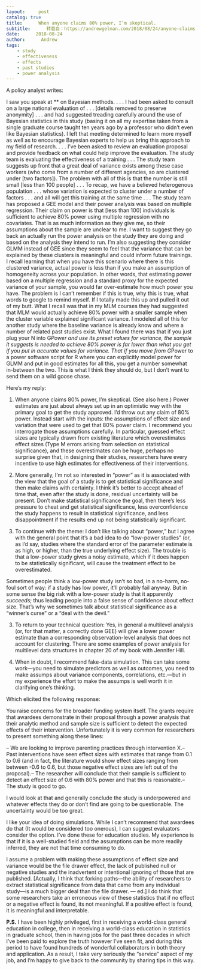 ```yaml
---
layout:     post
catalog: true
title:      When anyone claims 80% power, I’m skeptical.
subtitle:      转载自：https://andrewgelman.com/2018/08/24/anyone-claims-80-power-im-skeptical/
date:      2018-08-24
author:      Andrew
tags:
    - study
    - effectiveness
    - effects
    - past studies
    - power analysis
---
```





A policy analyst writes:

> 

I saw you speak at ** on Bayesian methods. . . . I had been asked to consult on a large national evaluation of . . . [details removed to preserve anonymity] . . . and had suggested treading carefully around the use of Bayesian statistics in this study (basing it on all my expertise taken from a single graduate course taught ten years ago by a professor who didn’t even like Bayesian statistics). I left that meeting determined to learn more myself as well as to encourage Bayesian experts to help us bring this approach to my field of research. . . .
I’ve been asked to review an evaluation proposal and provide feedback on what could help improve the evaluation. The study team is evaluating the effectiveness of a training . . . The study team suggests up front that a great deal of variance exists among these case workers (who come from a number of different agencies, so are clustered under [two factors]). The problem with all of this is that the number is still small [less than 100 people] . . . To recap, we have a believed heterogenous population . . . whose variation is expected to cluster under a number of factors . . . and all will get this training at the same time . . . The study team has proposed a GEE model and their power analysis was based on multiple regression. Their claim on power is that [less than 100] individuals is sufficient to achieve 80% power using multiple regression with no covariates. That is as much information as they give me, so their assumptions about the sample are unclear to me.
I want to suggest they go back an actually run the power analysis on the study they are doing and based on the analysis they intend to run. I’m also suggesting they consider GLMM instead of GEE since they seem to feel that the variance that can be explained by these clusters is meaningful and could inform future trainings. I recall learning that when you have this scenario where there is this clustered variance, actual power is less than if you make an assumption of homogeneity across your population. In other words, that estimating power based on a multiple regression and a standard proxy for the expected variance of your sample, you would far over-estimate how much power you have. The problem is I can’t remember if this is true, why this is true, what words to google to remind myself. If I totally made this up and pulled it out of my butt. What I recall was that in my MLM courses they had suggested that MLM would actually achieve 80% power with a smaller sample when the cluster variable explained significant variance.
I modeled all of this for another study where the baseline variance is already know and where a number of related past studies exist. What I found there was that if you just plug your N into G*Power and use its preset values for variance, the sample it suggests is needed to achieve 80% power is far lower than what you get if you put in accurate values for variance. That if you move from G*Power to a power software script for R where you can explicitly model power for GLMM and put in good estimates for all this, you get a number somewhat in-between the two. This is what I think they should do, but I don’t want to send them on a wild goose chase.



Here’s my reply:

1. When anyone claims 80% power, I’m skeptical. (See also here.) Power estimates are just about always set up in an optimistic way with the primary goal to get the study approved. I’d throw out any claim of 80% power. Instead start with the inputs: the assumptions of effect size and variation that were used to get that 80% power claim. I recommend you interrogate those assumptions carefully. In particular, guessed effect sizes are typically drawn from existing literature which overestimates effect sizes (Type M errors arising from selection on statistical significance), and these overestimates can be huge, perhaps no surprise given that, in designing their studies, researchers have every incentive to use high estimates for effectiveness of their interventions.

2. More generally, I’m not so interested in “power” as it is associated with the view that the goal of a study is to get statistical significance and then make claims with certainty. I think it’s better to accept ahead of time that, even after the study is done, residual uncertainty will be present. Don’t make statistical significance the goal, then there’s less pressure to cheat and get statistical significance, less overconfidence the study happens to result in statistical significance, and less disappointment if the results end up not being statistically significant.

3. To continue with the theme: I don’t like talking about “power,” but I agree with the general point that it’s a bad idea to do “low-power studies” (or, as I’d say, studies where the standard error of the parameter estimate is as high, or higher, than the true underlying effect size). The trouble is that a low-power study gives a noisy estimate, which if it does happen to be statistically significant, will cause the treatment effect to be overestimated.

Sometimes people think a low-power study isn’t so bad, in a no-harm, no-foul sort of way: if a study has low power, it’ll probably fail anyway. But in some sense the big risk with a low-power study is that it apparently *succeeds*; thus leading people into a false sense of confidence about effect size. That’s why we sometimes talk about statistical significance as a “winner’s curse” or a “deal with the devil.”

3. To return to your technical question: Yes, in general a multilevel analysis (or, for that matter, a correctly done GEE) will give a lower power estimate than a corresponding observation-level analysis that does not account for clustering. There are some examples of power analysis for multilevel data structures in chapter 20 of my book with Jennifer Hill.

4. When in doubt, I recommend fake-data simulation. This can take some work—you need to simulate predictors as well as outcomes, you need to make assumps about variance components, correlations, etc.—but in my experience the effort to make the assumps is well worth it in clarifying one’s thinking.

Which elicited the following response:

> 

You raise concerns for the broader funding system itself. The grants require that awardees demonstrate in their proposal through a power analysis that their analytic method and sample size is sufficient to detect the expected effects of their intervention. Unfortunately it is very common for researchers to present something along these lines:


– We are looking to improve parenting practices through intervention X.– Past interventions have seen effect sizes with estimates that range from 0.1 to 0.6 (and in fact, the literature would show effect sizes ranging from between -0.6 to 0.6, but those negative effect sizes are left out of the proposal).– The researcher will conclude that their sample is sufficient to detect an effect size of 0.6 with 80% power and that this is reasonable.– The study is good to go.



I would look at that and generally conclude the study is underpowered and whatever effects they do or don’t find are going to be questionable. The uncertainty would be too great.

I like your idea of doing simulations. While I can’t recommend that awardees do that (It would be considered too onerous), I can suggest evaluators consider the option. I’ve done these for education studies. My experience is that if it is a well-studied field and the assumptions can be more readily inferred, they are not that time consuming to do.

I assume a problem with making these assumptions of effect size and variance would be the file drawer effect, the lack of published null or negative studies and the inadvertent or intentional ignoring of those that are published. [Actually, I think that forking paths—the ability of researchers to extract statistical significance from data that came from any individual study—is a much bigger deal than the file drawer. — ed.] I do think that some researchers take an erroneous view of these statistics that if no effect or a negative effect is found, its not meaningful. If a positive effect is found, it is meaningful and interpretable.


**P.S.** I have been highly privileged, first in receiving a world-class general education in college, then in receiving a world-class education in statistics in graduate school, then in having jobs for the past three decades in which I’ve been paid to explore the truth however I’ve seen fit, and during this period to have found hundreds of wonderful collaborators in both theory and application. As a result, I take very seriously the “service” aspect of my job, and I’m happy to give back to the community by sharing tips in this way.




